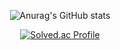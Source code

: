 <div align="center">

![Anurag's GitHub stats](https://github-readme-stats.vercel.app/api?username=pinixk&show_icons=true&theme=radical)

[![Solved.ac Profile](http://mazassumnida.wtf/api/v2/generate_badge?boj=bjkim0110)](https://solved.ac/yaiba713/)
</div>
